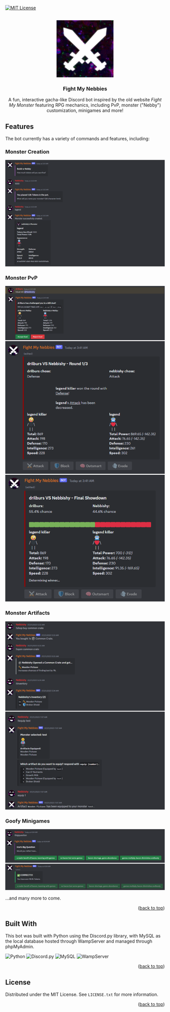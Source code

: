 <!-- Improved compatibility of back to top link: See: https://github.com/othneildrew/Best-README-Template/pull/73 -->
<a name="readme-top"></a>


[![MIT License][license-shield]][license-url]

<!-- PROJECT LOGO -->
<br />
<div align="center">
  <a href="https://github.com/AudricSerador/FightMyNebbies">
    <img src="static/logo.png" alt="Logo" width="180" height="180">
  </a>

  <h3 align="center">Fight My Nebbies</h3>

  <p align="center">
    A fun, interactive gacha-like Discord bot inspired by the old website <i>Fight My Monster</i> featuring RPG mechanics, including PvP, monster ("Nebby") customization, minigames and more!
  </p>
</div>

<!-- ABOUT THE PROJECT -->
## Features
The bot currently has a variety of commands and features, including:

### Monster Creation
[![Image][showcase-1]](https://github.com/AudricSerador/FightMyNebbies)

### Monster PvP
[![Image][showcase-3]](https://github.com/AudricSerador/FightMyNebbies)
[![Image][showcase-2]](https://github.com/AudricSerador/FightMyNebbies)
[![Image][showcase-4]](https://github.com/AudricSerador/FightMyNebbies)

### Monster Artifacts
[![Image][showcase-5]](https://github.com/AudricSerador/FightMyNebbies)
[![Image][showcase-6]](https://github.com/AudricSerador/FightMyNebbies)

### Goofy Minigames
[![Image][showcase-7]](https://github.com/AudricSerador/FightMyNebbies)
[![Image][showcase-8]](https://github.com/AudricSerador/FightMyNebbies)

...and many more to come.

<p align="right">(<a href="#readme-top">back to top</a>)</p>

## Built With

This bot was built with Python using the Discord.py library, with MySQL as the local database hosted through WampServer and managed through phpMyAdmin.

![Python](https://img.shields.io/badge/python-3670A0?style=for-the-badge&logo=python&logoColor=ffdd54)
![Discord.py](https://img.shields.io/badge/Discord-%235865F2.svg?style=for-the-badge&logo=discord&logoColor=white)
![MySQL](https://img.shields.io/badge/mysql-%2300f.svg?style=for-the-badge&logo=mysql&logoColor=white)
![WampServer](https://img.shields.io/badge/WampServer-pink?style=for-the-badge&logo=https://upload.wikimedia.org/wikipedia/commons/4/4f/WampServer.png)


<p align="right">(<a href="#readme-top">back to top</a>)</p>

<!-- LICENSE -->
## License

Distributed under the MIT License. See `LICENSE.txt` for more information.

<p align="right">(<a href="#readme-top">back to top</a>)</p>

<!-- MARKDOWN LINKS & IMAGES -->
[license-shield]: https://img.shields.io/github/license/othneildrew/Best-README-Template.svg?style=for-the-badge
[license-url]: https://github.com/othneildrew/Best-README-Template/blob/master/LICENSE.txt


[showcase-1]: static/showcase1.png
[showcase-2]: static/showcase2.png
[showcase-3]: static/showcase3.png
[showcase-4]: static/showcase4.png
[showcase-5]: static/showcase5.png
[showcase-6]: static/showcase6.png
[showcase-7]: static/showcase7.png
[showcase-8]: static/showcase8.png